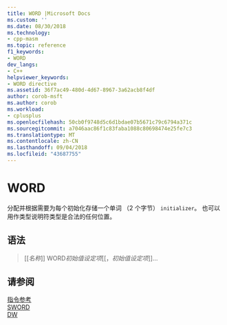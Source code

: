 ```yaml
---
title: WORD |Microsoft Docs
ms.custom: ''
ms.date: 08/30/2018
ms.technology:
- cpp-masm
ms.topic: reference
f1_keywords:
- WORD
dev_langs:
- C++
helpviewer_keywords:
- WORD directive
ms.assetid: 36f7ac49-480d-4d67-8967-3a62acb8f4df
author: corob-msft
ms.author: corob
ms.workload:
- cplusplus
ms.openlocfilehash: 50cb0f9748d5c6d1bdae07b5671c79c6794a371c
ms.sourcegitcommit: a7046aac86f1c83faba1088c80698474e25fe7c3
ms.translationtype: MT
ms.contentlocale: zh-CN
ms.lasthandoff: 09/04/2018
ms.locfileid: "43687755"
---
```

# <a name="word"></a>WORD

分配并根据需要为每个初始化存储一个单词 （2 个字节） `initializer`。 也可以用作类型说明符类型是合法的任何位置。

## <a name="syntax"></a>语法

> [[*名称*]] WORD*初始值设定项*[[，*初始值设定项*]]...

## <a name="see-also"></a>请参阅

[指令参考](../../assembler/masm/directives-reference.md)<br/>
[SWORD](../../assembler/masm/sword.md)<br/>
[DW](../../assembler/masm/dw.md)<br/>